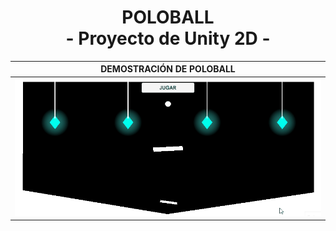 <div align="center">
  <h1>POLOBALL<br>- Proyecto de Unity 2D -</h1>
  <p align="center">
  </p>
</div>


| DEMOSTRACIÓN DE POLOBALL |
|-|
|<img src="demo.gif" width="700" />|



